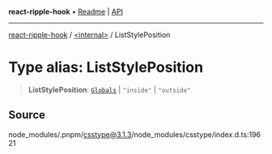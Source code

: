 **react-ripple-hook** • [Readme](../../README.md) \| [API](../../globals.md)

***

[react-ripple-hook](../../README.md) / [\<internal\>](../README.md) / ListStylePosition

# Type alias: ListStylePosition

> **ListStylePosition**: [`Globals`](Globals.md) \| `"inside"` \| `"outside"`

## Source

node\_modules/.pnpm/csstype@3.1.3/node\_modules/csstype/index.d.ts:19621
